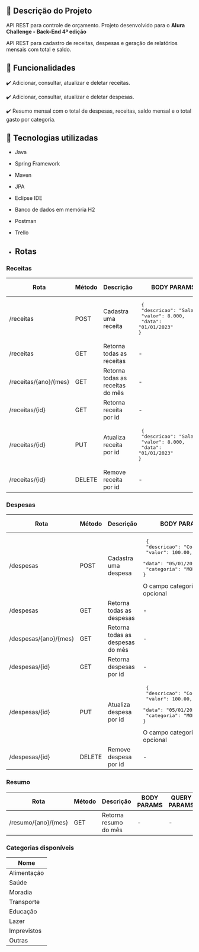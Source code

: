 ## 📖 Descrição do Projeto

API REST para controle de orçamento. Projeto desenvolvido para o **Alura Challenge - Back-End 4ª edição**

API REST para cadastro de receitas, despesas e geração de relatórios mensais com total e saldo.

## 🔨 Funcionalidades

✔️ Adicionar, consultar, atualizar e deletar receitas.

✔️ Adicionar, consultar, atualizar e deletar despesas.

✔️ Resumo mensal com o total de despesas, receitas, saldo mensal e o total gasto por categoria.


## 🧰 Tecnologias utilizadas
* Java
* Spring Framework
* Maven
* JPA
* Eclipse IDE
* Banco de dados em memória H2
* Postman
* Trello

* ## Rotas

### Receitas
| Rota | Método | Descrição | BODY PARAMS | QUERY PARAMS |
| --- | --- | --- | --- | --- |
| /receitas | POST | Cadastra uma receita | <pre> {<br> "descricao": "Salario",<br> "valor": 8.000,<br> "data": "01/01/2023"<br>} </pre> | - |
| /receitas | GET | Retorna todas as receitas | - | descricao (opcional) |
| /receitas/{ano}/{mes} | GET | Retorna todas as receitas do mês | - | - |
| /receitas/{id} | GET | Retorna receita por id | - | - |
| /receitas/{id} | PUT | Atualiza receita por id | <pre> {<br> "descricao": "Salario",<br> "valor": 8.000,<br> "data": "01/01/2023"<br>} </pre> | - |
| /receitas/{id} | DELETE | Remove receita por id | - | - |

### Despesas
| Rota | Método | Descrição | BODY PARAMS | QUERY PARAMS |
| --- | --- | --- | --- | --- |
| /despesas | POST | Cadastra uma despesa |  <pre> {<br> "descricao": "Condominio",<br> "valor": 100.00,<br> "data": "05/01/2023",<br> "categoria": "MORADIA"<br>} </pre> O campo categoria é opcional | - |
| /despesas | GET | Retorna todas as despesas | - | descricao (opcional) |
| /despesas/{ano}/{mes} | GET | Retorna todas as despesas do mês | - | - |
| /despesas/{id} | GET | Retorna despesas por id | - | - |
| /despesas/{id} | PUT | Atualiza despesa por id |  <pre> {<br> "descricao": "Condominio",<br> "valor": 100.00,<br> "data": "05/01/2023",<br> "categoria": "MORADIA"<br>} </pre> O campo categoria é opcional  | - |
| /despesas/{id} | DELETE | Remove despesa por id | - | - |

### Resumo
| Rota | Método | Descrição | BODY PARAMS | QUERY PARAMS |
| --- | --- | --- | --- | --- |
| /resumo/{ano}/{mes} | GET | Retorna resumo do mês | - | - |

### Categorias disponíveis
| Nome |
| --- |
| Alimentação |
| Saúde |
| Moradia |
| Transporte |
| Educação |
| Lazer |
| Imprevistos |
| Outras |


